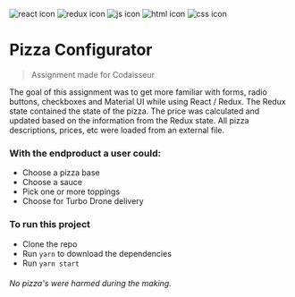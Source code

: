 ![react icon](https://github.com/Zefevr/New-Age-Pizza/master/public/dev-icons/react.svg) 
![redux icon](https://github.com/Zefevr/New-Age-Pizza/master/public/dev-icons/redux.svg) 
![js icon](https://github.com/Zefevr/New-Age-Pizza/master/public/dev-icons/js.svg) 
![html icon](https://github.com/Zefevr/New-Age-Pizza/master/public/dev-icons/html.svg) 
![css icon](https://github.com/Zefevr/New-Age-Pizza/master/public/dev-icons/css.svg)
# Pizza Configurator
> Assignment made for Codaisseur


The goal of this assignment was to get more familiar with forms, radio buttons, checkboxes and Material UI while using React / Redux. The Redux state contained the state of the pizza. The price was calculated and updated based on the information from the Redux state. All pizza descriptions, prices, etc were loaded from an external file.

### With the endproduct a user could:

* Choose a pizza base
* Choose a sauce
* Pick one or more toppings
* Choose for Turbo Drone delivery

### To run this project

* Clone the repo
* Run `yarn` to download the dependencies
* Run `yarn start` 

###### No pizza's were harmed during the making.
